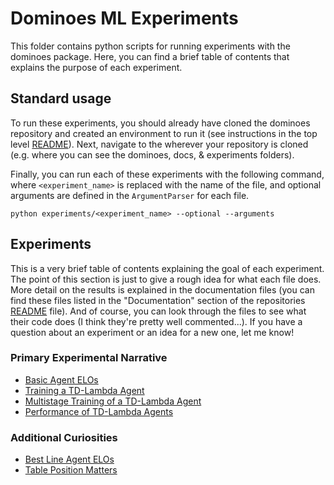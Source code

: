 # Dominoes ML Experiments

This folder contains python scripts for running experiments with the dominoes 
package. Here, you can find a brief table of contents that explains the 
purpose of each experiment.

## Standard usage
To run these experiments, you should already have cloned the dominoes 
repository and created an environment to run it (see instructions in the top
level [README](../README.md)). Next, navigate to the wherever your repository
is cloned (e.g. where you can see the dominoes, docs, & experiments folders). 

Finally, you can run each of these experiments with the following command, 
where `<experiment_name>` is replaced with the name of the file, and optional
arguments are defined in the `ArgumentParser` for each file. 
```
python experiments/<experiment_name> --optional --arguments
```

## Experiments
This is a very brief table of contents explaining the goal of each experiment.
The point of this section is just to give a rough idea for what each file 
does. More detail on the results is explained in the documentation files (you 
can find these files listed in the "Documentation" section of the repositories 
[README](../README.md) file). And of course, you can look through the files to 
see what their code does (I think they're pretty well commented...). If you
have a question about an experiment or an idea for a new one, let me know!

### Primary Experimental Narrative
- [Basic Agent ELOs](basicAgentELOs.py)
- [Training a TD-Lambda Agent](trainValueAgent.py)
- [Multistage Training of a TD-Lambda Agent](multiStageTraining.py)
- [Performance of TD-Lambda Agents](valueAgentELOs.py)

### Additional Curiosities
- [Best Line Agent ELOs](bestLineAgentELOs.py)
- [Table Position Matters](tablePositionMatters.py)



